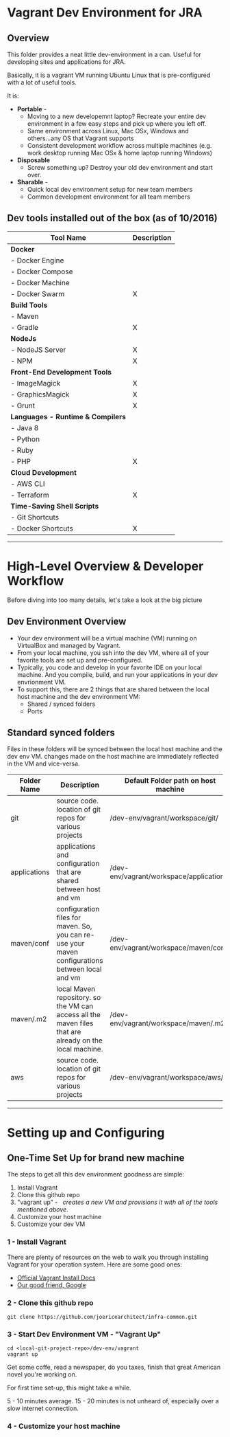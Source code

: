 # Vagrant Dev Environment for JRA

## Overview

This folder provides a neat little dev-environment in a can.   Useful for developing sites and applications for JRA.

Basically, it is a vagrant VM running Ubuntu Linux that is pre-configured with a lot of useful tools.  

It is:
* **Portable** - 
  - Moving to a new developemnt laptop?  Recreate your entire dev environment in a few easy steps and pick up where you left off.
  - Same environment across Linux, Mac OSx, Windows and others...any OS that Vagrant supports
  - Consistent development workflow across multiple machines (e.g. work desktop running Mac OSx & home laptop running Windows)
* **Disposable** 
  - Screw something up?  Destroy your old dev environment and start over.
* **Sharable** -
  - Quick local dev environment setup for new team members
  - Common development environment for all team members
  
## Dev tools installed out of the box (as of 10/2016)
 
| Tool Name | Description |
| ------ | ----------- |
| **Docker** | |
|  - Docker Engine   |  |
|  - Docker Compose   |  |
|  - Docker Machine   |  |
|  - Docker Swarm   | X |
| **Build Tools** | |
|  - Maven   |  |
|  - Gradle  | X |
| **NodeJs**  |  |
|  - NodeJS Server  | X |
|  - NPM | X |
| **Front-End Development Tools** |  |
|  - ImageMagick | X |
|  - GraphicsMagick | X |
|  - Grunt   | X |
| **Languages - Runtime & Compilers** | |
|  - Java 8   |  |
|  - Python   |  |
|  - Ruby   |  |
|  - PHP   | X |
| **Cloud Development** |  |
|  - AWS CLI   |  |
|  - Terraform   | X |
| **Time-Saving Shell Scripts** |  |
|  - Git Shortcuts   |  |
|  - Docker Shortcuts   | X |

------

# High-Level Overview & Developer Workflow

Before diving into too many details, let's take a look at the big picture 

## Dev Environment Overview

* Your dev environment will be a virtual machine (VM) running on VirtualBox and managed by Vagrant.
* From your local machine, you ssh into the dev VM, where all of your favorite tools are set up and pre-configured.
* Typically, you code and develop in your favorite IDE on your local machine. And you compile, build, and run your applications in your dev envrionment VM.
* To support this, there are 2 things that are shared between the local host machine and the dev environment VM:
  - Shared / synced folders 
  - Ports
  
## Standard synced folders

Files in these folders will be synced between the local host machine and the dev env VM.  changes made on the host machine are immediately reflected in the VM and vice-versa.
 
| Folder Name | Description | Default Folder path on host machine | Folder path on dev env VM |
| ------ | ----------- | ----------- | ----------- |
| git | source code.  location of git repos for various projects | <local-git-project-repo>/dev-env/vagrant/workspace/git/ | /home/vagrant/workspace/git |
| applications | applications and configuration that are shared between host and vm | <local-git-project-repo>/dev-env/vagrant/workspace/applications/ | /home/vagrant/workspace/applications |
| maven/conf | configuration files for maven.  So, you can re-use your maven configurations between local and vm | <local-git-project-repo>/dev-env/vagrant/workspace/maven/conf/ | /home/vagrant/workspace/maven/conf |
| maven/.m2 | local Maven repository.  so the VM can access all the maven files that are already on the local machine. | <local-git-project-repo>/dev-env/vagrant/workspace/maven/.m2/ | /home/vagrant/workspace/maven/.m2 |
| aws | source code.  location of git repos for various projects | <local-git-project-repo>/dev-env/vagrant/workspace/aws/ | /home/vagrant/workspace/aws |

------

# Setting up and Configuring

## One-Time Set Up for brand new machine

The steps to get all this dev environment goodness are simple:

1. Install Vagrant
2. Clone this github repo
3. "vagrant up" - &nbsp;   *creates a new VM and provisions it with all of the tools mentioned above*.
4. Customize your host machine
5. Customize your dev VM

### 1 - Install Vagrant

There are plenty of resources on the web to walk you through installing Vagrant for your operation system.  Here are some good ones:
	
* [Official Vagrant Install Docs](https://www.vagrantup.com/docs/installation/ "From the horses mouth")
* [Our good friend, Google](https://www.google.com/#q=install+vagrant)

### 2 - Clone this github repo

```
git clone https://github.com/joericearchitect/infra-common.git
```
### 3 - Start Dev Environment VM - "Vagrant Up"

```
cd <local-git-project-repo>/dev-env/vagrant
vagrant up
```

Get some coffe, read a newspaper, do you taxes, finish that great American novel you're working on.

For first time set-up, this might take a while.  

5 - 10 minutes average. 15 - 20 minutes is not unheard of, especially over a slow internet connection.

### 4 - Customize your host machine


